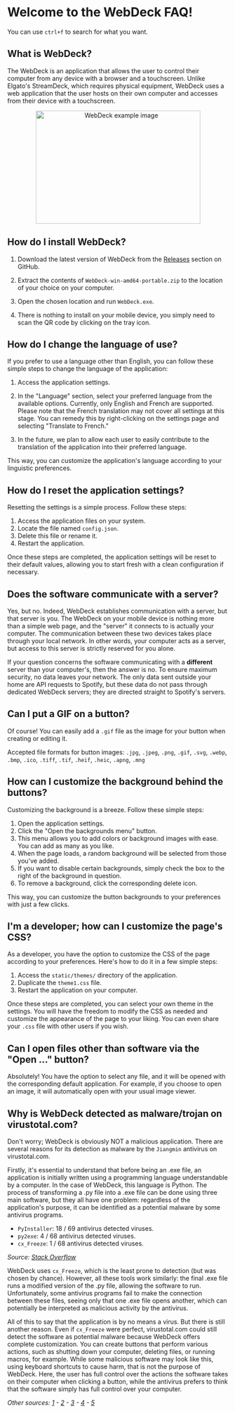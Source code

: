 # Welcome to the WebDeck FAQ!
You can use `ctrl+f` to search for what you want.

## What is WebDeck?

The WebDeck is an application that allows the user to control their computer from any device with a browser and a touchscreen. Unlike Elgato's StreamDeck, which requires physical equipment, WebDeck uses a web application that the user hosts on their own computer and accesses from their device with a touchscreen.
<div align="center">
  <img src="https://media.discordapp.net/attachments/939294227152662589/1144740939873669221/example.png" alt="WebDeck example image" width="375" height="257">
</div>


## How do I install WebDeck?

1. Download the latest version of WebDeck from the [Releases](https://github.com/LeLenoch/WebDeck/releases) section on GitHub.

2. Extract the contents of `WebDeck-win-amd64-portable.zip` to the location of your choice on your computer.

3. Open the chosen location and run `WebDeck.exe`.

4. There is nothing to install on your mobile device, you simply need to scan the QR code by clicking on the tray icon.


## How do I change the language of use?

If you prefer to use a language other than English, you can follow these simple steps to change the language of the application:

1. Access the application settings.

2. In the "Language" section, select your preferred language from the available options. Currently, only English and French are supported. Please note that the French translation may not cover all settings at this stage. You can remedy this by right-clicking on the settings page and selecting "Translate to French."

3. In the future, we plan to allow each user to easily contribute to the translation of the application into their preferred language.

This way, you can customize the application's language according to your linguistic preferences.


## How do I reset the application settings?

Resetting the settings is a simple process. Follow these steps:

1. Access the application files on your system.
2. Locate the file named `config.json`.
3. Delete this file or rename it.
4. Restart the application.

Once these steps are completed, the application settings will be reset to their default values, allowing you to start fresh with a clean configuration if necessary.


## Does the software communicate with a server?

Yes, but no. Indeed, WebDeck establishes communication with a server, but that server is you. The WebDeck on your mobile device is nothing more than a simple web page, and the "server" it connects to is actually your computer. The communication between these two devices takes place through your local network. In other words, your computer acts as a server, but access to this server is strictly reserved for you alone.

If your question concerns the software communicating with a **different** server than your computer's, then the answer is no. To ensure maximum security, no data leaves your network. The only data sent outside your home are API requests to Spotify, but these data do not pass through dedicated WebDeck servers; they are directed straight to Spotify's servers.


## Can I put a GIF on a button?

Of course! You can easily add a `.gif` file as the image for your button when creating or editing it.

Accepted file formats for button images:
`.jpg`, `.jpeg`, `.png`, `.gif`, `.svg`, `.webp`, `.bmp`, `.ico`, `.tiff`, `.tif`, `.heif`, `.heic`, `.apng`, `.mng`


## How can I customize the background behind the buttons?

Customizing the background is a breeze. Follow these simple steps:

1. Open the application settings.
2. Click the "Open the backgrounds menu" button.
3. This menu allows you to add colors or background images with ease. You can add as many as you like.
4. When the page loads, a random background will be selected from those you've added.
5. If you want to disable certain backgrounds, simply check the box to the right of the background in question.
6. To remove a background, click the corresponding delete icon.

This way, you can customize the button backgrounds to your preferences with just a few clicks.


## I'm a developer; how can I customize the page's CSS?

As a developer, you have the option to customize the CSS of the page according to your preferences. Here's how to do it in a few simple steps:

1. Access the `static/themes/` directory of the application.
2. Duplicate the `theme1.css` file.
3. Restart the application on your computer.

Once these steps are completed, you can select your own theme in the settings. You will have the freedom to modify the CSS as needed and customize the appearance of the page to your liking. You can even share your `.css` file with other users if you wish.


## Can I open files other than software via the "Open ..." button?

Absolutely! You have the option to select any file, and it will be opened with the corresponding default application. For example, if you choose to open an image, it will automatically open with your usual image viewer.


## Why is WebDeck detected as malware/trojan on virustotal.com?

Don't worry; WebDeck is obviously NOT a malicious application. There are several reasons for its detection as malware by the `Jiangmin` antivirus on virustotal.com.

Firstly, it's essential to understand that before being an .exe file, an application is initially written using a programming language understandable by a computer. In the case of WebDeck, this language is Python. The process of transforming a .py file into a .exe file can be done using three main software, but they all have one problem: regardless of the application's purpose, it can be identified as a potential malware by some antivirus programs.

- `PyInstaller`: 18 / 69 antivirus detected viruses.
- `py2exe`: 4 / 68 antivirus detected viruses.
- `cx_Freeze`: 1 / 68 antivirus detected viruses.

*Source: [Stack Overflow](https://stackoverflow.com/questions/67702280/why-are-executable-created-from-python-scripts-detected-as-viruses)*

WebDeck uses `cx_Freeze`, which is the least prone to detection (but was chosen by chance). However, all these tools work similarly: the final .exe file runs a modified version of the .py file, allowing the software to run. Unfortunately, some antivirus programs fail to make the connection between these files, seeing only that one .exe file opens another, which can potentially be interpreted as malicious activity by the antivirus.

All of this to say that the application is by no means a virus. But there is still another reason. Even if `cx_Freeze` were perfect, virustotal.com could still detect the software as potential malware because WebDeck offers complete customization. You can create buttons that perform various actions, such as shutting down your computer, deleting files, or running macros, for example. While some malicious software may look like this, using keyboard shortcuts to cause harm, that is not the purpose of WebDeck. Here, the user has full control over the actions the software takes on their computer when clicking a button, while the antivirus prefers to think that the software simply has full control over your computer.

*Other sources: [1](https://stackoverflow.com/questions/11860287/why-my-freezed-app-is-detected-as-possible-virus?rq=4) - [2](https://stackoverflow.com/questions/22693665/python-executables-alarms-antivirus?rq=4) - [3](https://stackoverflow.com/questions/23815222/py2exe-detected-as-virus-alternatives?rq=4) - [4](https://stackoverflow.com/questions/48464693/py2exe-detected-as-virus-alternatives?rq=4) - [5](https://github.com/marcelotduarte/cx_Freeze/issues/315)*

